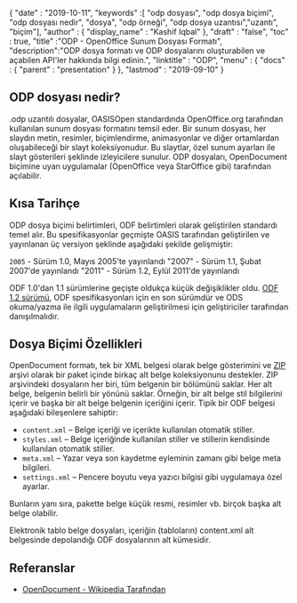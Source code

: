 {
  "date" : "2019-10-11",
  "keywords" :[ "odp dosyası", "odp dosya biçimi", "odp dosyası nedir", "dosya", "odp örneği", "odp dosya uzantısı","uzantı", "biçim"],
  "author" : {
    "display_name" : "Kashif Iqbal"
},
  "draft" : "false",
  "toc" : true,
  "title" :"ODP - OpenOffice Sunum Dosyası Formatı",
  "description":"ODP dosya formatı ve ODP dosyalarını oluşturabilen ve açabilen API'ler hakkında bilgi edinin.",
  "linktitle" : "ODP",
  "menu" : {
    "docs" : {
      "parent" : "presentation"
}
},
  "lastmod" : "2019-09-10"
}

## ODP dosyası nedir?

.odp uzantılı dosyalar, OASISOpen standardında OpenOffice.org tarafından kullanılan sunum dosyası formatını temsil eder. Bir sunum dosyası, her slaydın metin, resimler, biçimlendirme, animasyonlar ve diğer ortamlardan oluşabileceği bir slayt koleksiyonudur. Bu slaytlar, özel sunum ayarları ile slayt gösterileri şeklinde izleyicilere sunulur. ODP dosyaları, OpenDocument biçimine uyan uygulamalar (OpenOffice veya StarOffice gibi) tarafından açılabilir.

## Kısa Tarihçe

ODP dosya biçimi belirtimleri, ODF belirtimleri olarak geliştirilen standardı temel alır. Bu spesifikasyonlar geçmişte OASIS tarafından geliştirilen ve yayınlanan üç versiyon şeklinde aşağıdaki şekilde gelişmiştir:

`2005` - Sürüm 1.0, Mayıs 2005'te yayınlandı
"2007" - Sürüm 1.1, Şubat 2007'de yayınlandı
"2011" - Sürüm 1.2, Eylül 2011'de yayınlandı

ODF 1.0'dan 1.1 sürümlerine geçişte oldukça küçük değişiklikler oldu. [ODF 1.2 sürümü](https://www.oasis-open.org/standards#opendocumentv1.2), ODF spesifikasyonları için en son sürümdür ve ODS okuma/yazma ile ilgili uygulamaların geliştirilmesi için geliştiriciler tarafından danışılmalıdır.

## Dosya Biçimi Özellikleri

OpenDocument formatı, tek bir XML belgesi olarak belge gösterimini ve [ZIP](/compression/zip/) arşivi olarak bir paket içinde birkaç alt belge koleksiyonunu destekler. ZIP arşivindeki dosyaların her biri, tüm belgenin bir bölümünü saklar. Her alt belge, belgenin belirli bir yönünü saklar. Örneğin, bir alt belge stil bilgilerini içerir ve başka bir alt belge belgenin içeriğini içerir. Tipik bir ODF belgesi aşağıdaki bileşenlere sahiptir:

* `content.xml` – Belge içeriği ve içerikte kullanılan otomatik stiller.
* `styles.xml` – Belge içeriğinde kullanılan stiller ve stillerin kendisinde kullanılan otomatik stiller.
* `meta.xml` – Yazar veya son kaydetme eyleminin zamanı gibi belge meta bilgileri.
* `settings.xml` – Pencere boyutu veya yazıcı bilgisi gibi uygulamaya özel ayarlar.

Bunların yanı sıra, pakette belge küçük resmi, resimler vb. birçok başka alt belge olabilir.

Elektronik tablo belge dosyaları, içeriğin (tabloların) content.xml alt belgesinde depolandığı ODF dosyalarının alt kümesidir.

## Referanslar

* [OpenDocument - Wikipedia Tarafından](https://en.wikipedia.org/wiki/OpenDocument)


